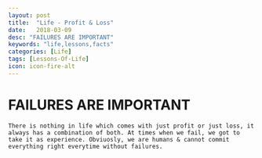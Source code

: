 ```yaml
---
layout: post
title:  "Life - Profit & Loss"
date:   2018-03-09
desc: "FAILURES ARE IMPORTANT"
keywords: "life,lessons,facts"
categories: [Life]
tags: [Lessons-Of-Life]
icon: icon-fire-alt
---
```


# FAILURES ARE IMPORTANT
	There is nothing in life which comes with just profit or just loss, it always has a combination of both. At times when we fail, we got to take it as experience. Obviuosly, we are humans & cannot commit everything right everytime without failures.
